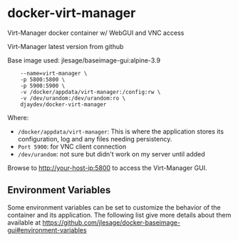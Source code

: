 # docker-virt-manager

Virt-Manager docker container w/ WebGUI and VNC access

Virt-Manager latest version from github

Base image used: jlesage/baseimage-gui:alpine-3.9

```docker run -d \
    --name=virt-manager \
    -p 5800:5800 \
    -p 5900:5900 \
    -v /docker/appdata/virt-manager:/config:rw \
    -v /dev/urandom:/dev/urandom:ro \
    djaydev/docker-virt-manager
```

Where:

- `/docker/appdata/virt-manager`: This is where the application stores its configuration, log and any files needing persistency.
- `Port 5900`: for VNC client connection
- `/dev/urandom`: not sure but didn't work on my server until added

Browse to <http://your-host-ip:5800> to access the Virt-Manager GUI.

## Environment Variables

Some environment variables can be set to customize the behavior of the container and its application. The following list give more details about them available at <https://github.com/jlesage/docker-baseimage-gui#environment-variables>
